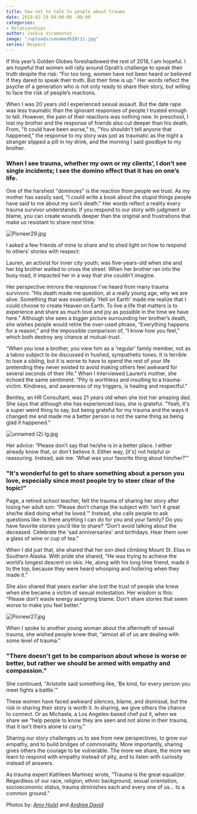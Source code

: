 ```yaml
---
title: how not to talk to people about trauma
date: 2018-02-19 04:00:00 -08:00
categories:
- Relationships
author: Jackie Viramontez
image: "/uploads/unnamed%20(1).jpg"
series: Respect
---
```


If this year’s Golden Globes foreshadowed the rest of 2018, I am hopeful. I am hopeful that women will rally around Oprah’s challenge to speak their truth despite the risk: “For too long, women have not been heard or believed if they dared to speak their truth. But their time is up.” Her words reflect the psyche of a generation who is not only ready to share their story, but willing to face the risk of people’s reactions.

When I was 20 years old I experienced sexual assault. But the date rape was less traumatic than the ignorant responses of people I trusted enough to tell. However, the pain of their reactions was nothing new. In preschool, I lost my brother and the response of friends also cut deeper than his death. From, "It could have been worse," to, "You shouldn't tell anyone that happened,” the response to my story was just as traumatic as the night a stranger slipped a pill in my drink, and the morning I said goodbye to my brother.

### When I see trauma, whether my own or my clients’, I don’t see single incidents; I see the domino effect that it has on one’s life.

One of the harshest "dominoes" is the reaction from people we trust. As my mother has sassily said, "I could write a book about the stupid things people have said to me about my son’s death." Her words reflect a reality every trauma survivor understands: If you respond to our story with judgment or blame, you can create wounds deeper than the original and frustrations that make us resistant to share next time.

![Pioneer29.jpg](/uploads/Pioneer29.jpg)

I asked a few friends of mine to share and to shed light on how to respond to others’ stories with respect:

Lauren, an activist for inner city youth, was five-years-old when she and her big brother waited to cross the street. When her brother ran into the busy road, it impacted her in a way that she couldn’t imagine.

Her perspective mirrors the response I've heard from many trauma survivors: “His death made me question, at a really young age, why we are alive. Something that was essentially 'Hell on Earth' made me realize that I could choose to create Heaven on Earth. To live a life that matters is to experience and share as much love and joy as possible in the time we have here.” Although she sees a bigger picture surrounding her brother’s death, she wishes people would retire the over-used phrase, “Everything happens for a reason,” and the impossible comparison of, “I know how you feel,” which both destroy any chance at mutual-trust.

“When you lose a brother, you view him as a 'regular' family member, not as a taboo subject to be discussed in hushed, sympathetic tones. It is terrible to lose a sibling, but it is worse to have to spend the rest of your life pretending they never existed to avoid making others feel awkward for several seconds of their life.” When I interviewed Lauren’s mother, she echoed the same sentiment: “Pity is worthless and insulting to a trauma-victim. Kindness, and awareness of my triggers, is healing and respectful.”

Bentley, an HR Consultant, was 21 years old when she lost her amazing dad. She says that although she has experienced loss, she is grateful. “Yeah, it's a super weird thing to say, but being grateful for my trauma and the ways it changed me and made me a better person is not the same thing as being glad it happened.”

![unnamed (2) lg.jpg](/uploads/unnamed%20(2)%20lg.jpg)

Her advice: “Please don’t say that he/she is in a better place. I either already know that, or don't believe it. Either way, \[it's\] not helpful or reassuring. Instead, ask me: ‘What was your favorite thing about him/her?’"

### "It's wonderful to get to share something about a person you love, especially since most people try to steer clear of the topic!”

Page, a retired school teacher, felt the trauma of sharing her story after losing her adult son: “Please don’t change the subject with ‘isn’t it great she/he died doing what he loved.’" Instead, she calls people to ask questions like: Is there anything I can do for you and your family? Do you have favorite stories you’d like to share? “Don’t avoid talking about the deceased. Celebrate the 'sad anniversaries' and birthdays. Hear them over a glass of wine or cup of tea.”

When I did just that, she shared that her son died climbing Mount St. Elias in Southern Alaska. With pride she shared, “He was trying to achieve the world’s longest descent on skis. He, along with his long time friend, made it to the top, because they were heard whooping and hollering when they made it.”

She also shared that years earlier she lost the trust of people she knew when she became a victim of sexual molestation. Her wisdom is this: “Please don’t waste energy assigning blame. Don’t share stories that seem worse to make you feel better.”

![Pioneer27.jpg](/uploads/Pioneer27.jpg)

When I spoke to another young woman about the aftermath of sexual trauma, she wished people knew that, “almost all of us are dealing with some level of trauma."

### "There doesn't get to be comparison about whose is worse or better, but rather we should be armed with empathy and compassion."

She continued, "Aristotle said something like, 'Be kind, for every person you meet fights a battle.’"

These women have faced awkward silences, blame, and dismissal, but the risk in sharing their story is worth it. In sharing, we give others the chance to connect. Or as Michaela, a Los Angeles-based chef put it, when we share we “help people to know they are seen and not alone in their trauma, that it isn't theirs alone to carry.”

Sharing our story challenges us to see from new perspectives, to grow our empathy, and to build bridges of commonality. More importantly, sharing gives others the courage to be vulnerable. The more we share, the more we learn to respond with empathy instead of pity, and to listen with curiosity instead of answers.

As trauma expert Kathleen Martinez wrote, “Trauma is the great equalizer. Regardless of our race, religion, ethnic background, sexual orientation, socioeconomic status, trauma diminishes each and every one of us... to a common ground.”

Photos by: *[Amy Hulst](https://www.instagram.com/amyhulstforpresident/)* and *[Andrea David](http://andreadavid.co/)*